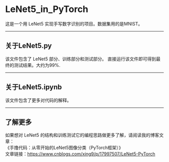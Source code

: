 # LeNet5_in_PyTorch
这是一个用 LeNet5 实现手写数字识别的项目。数据集用的是MNIST。

---
## 关于LeNet5.py
该文件包含了 LeNet5 部分、训练部分和测试部分。
直接运行该文件即可得到最终的测试结果。大约为99%.

----
## 关于LeNet5.ipynb
该文件包含了更多对代码的解释。

---
## 了解更多
如果想对 LeNet5 的结构和训练测试它的编程思路做更多了解，请阅读我的博客文章：   
《手撸代码：从零开始的LeNet5图像分类（PyTorch框架）》   
文章链接：https://www.cnblogs.com/xing9/p/17997507/LeNet5-PyTorch
